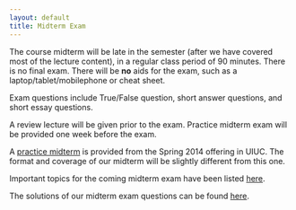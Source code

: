 ```yaml
---
layout: default
title: Midterm Exam
---
```


The course midterm will be late in the semester (after we have covered most of the lecture content), in a regular class period of 90 minutes. There is no final exam. There will be **no** aids for the exam, such as a laptop/tablet/mobilephone or cheat sheet.

Exam questions include True/False question, short answer questions, and short essay questions. 

A review lecture will be given prior to the exam. Practice midterm exam will be provided one week before the exam.

A [practice midterm]({{site.baseurl}}/practice-midterm.html) is provided from the Spring 2014 offering in UIUC. The format and coverage of our midterm will be slightly different from this one.  

Important topics for the coming midterm exam have been listed [here]({{site.baseurl}}/midterm-list.html).  

The solutions of our midterm exam questions can be found [here]({{site.baseurl}}/docs/PDFs/midterm-solution.pdf).

